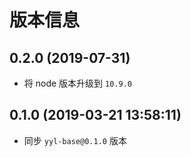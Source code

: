 # 版本信息
## 0.2.0 (2019-07-31)
* 将 node 版本升级到 `10.9.0`

## 0.1.0 (2019-03-21 13:58:11)
* 同步 `yyl-base@0.1.0` 版本